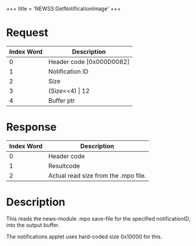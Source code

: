 +++
title = 'NEWSS:GetNotificationImage'
+++

# Request

| Index Word | Description                |
|------------|----------------------------|
| 0          | Header code \[0x000D0082\] |
| 1          | Notification ID            |
| 2          | Size                       |
| 3          | (Size\<\<4) \| 12          |
| 4          | Buffer ptr                 |

# Response

| Index Word | Description                          |
|------------|--------------------------------------|
| 0          | Header code                          |
| 1          | Resultcode                           |
| 2          | Actual read size from the .mpo file. |

# Description

This reads the news-module .mpo save-file for the specified
notificationID, into the output buffer.

The notifications applet uses hard-coded size 0x10000 for this.
